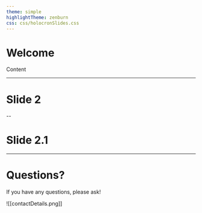 ```yaml
---
theme: simple
highlightTheme: zenburn
css: css/holocronSlides.css
---
```




# Welcome 


Content

---

# Slide 2

--

# Slide 2.1


---

# Questions?

If you have any questions, please ask!

![[contactDetails.png]]